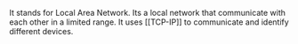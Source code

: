 It stands for Local Area Network.
Its a local network that communicate with each other in a limited range.
It uses [[TCP-IP]] to communicate and identify different devices.